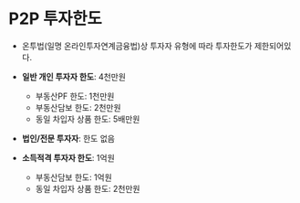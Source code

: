 # P2P 투자한도

- 온투법(일명 온라인투자연계금융법)상 투자자 유형에 따라 투자한도가 제한되어있다.

- **일반 개인 투자자 한도**: 4천만원
  - 부동산PF 한도: 1천만원
  - 부동산담보 한도: 2천만원
  - 동일 차입자 상품 한도: 5배만원
- **법인/전문 투자자**: 한도 없음
- **소득적격 투자자 한도**: 1억원
  - 부동산담보 한도: 1억원
  - 동일 차입자 상품 한도: 2천만원
